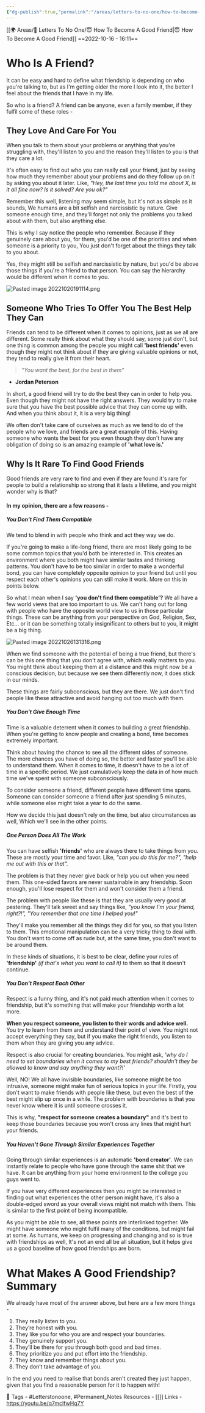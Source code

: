 ```yaml
---
{"dg-publish":true,"permalink":"/areas/letters-to-no-one/how-to-become-a-good-friend/","dgPassFrontmatter":true,"noteIcon":"1","created":"2023-11-14T21:08:40.023+05:30","updated":"2023-12-15T03:04:14.042+05:30"}
---
```


[[🌍 Areas/📧  Letters To No One/😇 How To Become A Good Friend\|😇 How To Become A Good Friend]]
==2022-10-16 - 16:11==
# Who Is A Friend?
It can be easy and hard to define what friendship is depending on who you're talking to, but as I'm getting older the more I look into it, the better I feel about the friends that I have in my life.

So who is a friend? A friend can be anyone, even a family member, if they fulfil some of these roles -

## They Love And Care For You
When you talk to them about your problems or anything that you're struggling with, they'll listen to you and the reason they'll listen to you is that they care a lot.

It's often easy to find out who you can really call your friend, just by seeing how much they remember about your problems and do they follow up on it by asking you about it later. Like, *"Hey, the last time you told me about X, is it all fine now? Is it solved? Are you ok?"*

Remember this well, listening may seem simple, but it's not as simple as it sounds, We humans are a bit selfish and narcissistic by nature. Give someone enough time, and they'll forget not only the problems you talked about with them, but also anything else.

This is why I say notice the people who remember. Because if they genuinely care about you, for them, you'd be one of the priorities and when someone is a priority to you, You just don't forget about the things they talk to you about.

Yes, they might still be selfish and narcissistic by nature, but you'd be above those things if you're a friend to that person. You can say the hierarchy would be different when it comes to you.

![Pasted image 20221020191114.png](/img/user/Resources/%F0%9F%93%81%20Files/%F0%9F%93%B8Images/Pasted%20image%2020221020191114.png)

## Someone Who Tries To Offer You The Best Help They Can
Friends can tend to be different when it comes to opinions, just as we all are different. Some really think about what they should say, some just don't, but one thing is common among the people you might call **'best friends'** even though they might not think about if they are giving valuable opinions or not, they tend to really give it from their heart.


> *"You want the best, for the best in them"*
 - **Jordan Peterson**

In short, a good friend will try to do the best they can in order to help you. Even though they might not have the right answers. They would try to make sure that you have the best possible advice that they can come up with. And when you think about it, it is a very big thing!

We often don't take care of ourselves as much as we tend to do of the people who we love, and friends are a great example of this. Having someone who wants the best for you even though they don't have any obligation of doing so is an amazing example of **'what love is.'**

## Why Is It Rare To Find Good Friends
Good friends are very rare to find and even if they are found it's rare for people to build a relationship so strong that it lasts a lifetime, and you might wonder why is that?

#### In my opinion, there are a few reasons -
##### You Don't Find Them Compatible
We tend to blend in with people who think and act they way we do.

If you're going to make a life-long friend, there are most likely going to be some common topics that you'd both be interested in. This creates an environment where you both might have similar tastes and thinking patterns. You don't have to be too similar in order to make a wonderful bond, you can have completely opposite opinion to your friend but until you respect each other's opinions you can still make it work. More on this in points below.

So what I mean when I say **'you don't find them compatible'?** We all have a few world views that are too important to us. We can't hang out for long with people who have the opposite world view to us in those particular things. These can be anything from your perspective on God, Religion, Sex, Etc... or it can be something totally insignificant to others but to you, it might be a big thing.

![Pasted image 20221026131316.png](/img/user/Resources/%F0%9F%93%81%20Files/%F0%9F%93%B8Images/Pasted%20image%2020221026131316.png)

When we find someone with the potential of being a true friend, but there's can be this one thing that you don't agree with, which really matters to you. You might think about keeping them at a distance and this might now be a conscious decision, but because we see them differently now, it does stick in our minds.

These things are fairly subconscious, but they are there. We just don't find people like these attractive and avoid hanging out too much with them.

##### You Don't Give Enough Time
Time is a valuable deterrent when it comes to building a great friendship. When you're getting to know people and creating a bond, time becomes extremely important.

Think about having the chance to see all the different sides of someone. The more chances you have of doing so, the better and faster you'll be able to understand them. When it comes to time, it doesn't have to be a lot of time in a specific period. We just cumulatively keep the data in of how much time we've spent with someone subconsciously.

To consider someone a friend, different people have different time spans. Someone can consider someone a friend after just spending 5 minutes, while someone else might take a year to do the same.

How we decide this just doesn't rely on the time, but also circumstances as well, Which we'll see in the other points.

##### One Person Does All The Work
You can have selfish **'friends'** who are always there to take things from you. These are mostly your time and favor. Like, *"can you do this for me?", "help me out with this or that".*

The problem is that they never give back or help you out when you need them. This one-sided favors are never sustainable in any friendship. Soon enough, you'll lose respect for them and won't consider them a friend.

The problem with people like these is that they are usually very good at pestering. They'll talk sweet and say things like, *"you know I'm your friend, right?!", "You remember that one time I helped you!"*

They'll make you remember all the things they did for you, so that you listen to them. This emotional manipulation can be a very tricky thing to deal with. You don't want to come off as rude but, at the same time, you don't want to be around them.

In these kinds of situations, it is best to be clear, define your rules of **'friendship'** *(if that's what you want to call it)* to them so that it doesn't continue.

##### You Don't Respect Each Other
Respect is a funny thing, and it's not paid much attention when it comes to friendship, but it's something that will make your friendship worth a lot more.

**When you respect someone, you listen to their words and advice well.** You try to learn from them and understand their point of view. You might not accept everything they say, but if you make the right friends, you listen to them when they are giving you any advice.

Respect is also crucial for creating boundaries. You might ask, *'why do I need to set boundaries when it comes to my best friends? shouldn't they be allowed to know and say anything they want?!'*

Well, NO! We all have invisible boundaries, like someone might be too intrusive, someone might make fun of serious topics in your life. Firstly, you don't want to make friends with people like these, but even the best of the best might slip up once in a while. The problem with boundaries is that you never know where it is until someone crosses it.

This is why, **"respect for someone creates a boundary"** and it's best to keep those boundaries because you won't cross any lines that might hurt your friends.

##### You Haven't Gone Through Similar Experiences Together
Going through similar experiences is an automatic **'bond creator'**. We can instantly relate to people who have gone through the same shit that we have. It can be anything from your home environment to the college you guys went to.

If you have very different experiences then you might be interested in finding out what experiences the other person might have, it's also a double-edged sword as your overall views might not match with them. This is similar to the first point of being incompatible.

As you might be able to see, all these points are interlinked together. We might have someone who might fulfil many of the conditions, but might fail at some. As humans, we keep on progressing and changing and so is true with friendships as well, It's not an end all be all situation, but it helps give us a good baseline of how good friendships are born.

# What Makes A Good Friendship? Summary

We already have most of the answer above, but here are a few more things -

1. They really listen to you.
2. They’re honest with you.
3. They like you for who you are and respect your boundaries.
4. They genuinely support you.
5. They’ll be there for you through both good and bad times.
6. They prioritize you and put effort into the friendship.
7. They know and remember things about you.
8. They don’t take advantage of you.

In the end you need to realise that bonds aren't created they just happen, given that you find a reasonable person for it to happen with!

🧶 Tags - #Letterstonoone, #Permanent_Notes
Resources - [[]]
Links - https://youtu.be/q7mclfwHq7Y
